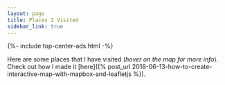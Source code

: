 ```yaml
---
layout: page
title: Places I Visited
sidebar_link: true
---
```


{%- include top-center-ads.html -%}

<link rel="stylesheet" href="https://unpkg.com/leaflet@1.3.1/dist/leaflet.css"
  integrity="sha512-Rksm5RenBEKSKFjgI3a41vrjkw4EVPlJ3+OiI65vTjIdo9brlAacEuKOiQ5OFh7cOI1bkDwLqdLw3Zg0cRJAAQ=="
  crossorigin=""/>
<script src="https://unpkg.com/leaflet@1.3.1/dist/leaflet.js"
  integrity="sha512-/Nsx9X4HebavoBvEBuyp3I7od5tA0UzAxs+j83KgC8PU0kgB4XiK4Lfe4y4cgBtaRJQEIFCW+oC506aPT2L1zw=="
  crossorigin=""></script>

<style>
	#map {
		width: 100%;
		height: 100vh;
	}
	.info {
	    padding: 6px 8px;
	    font: 14px/16px Arial, Helvetica, sans-serif;
	    background: white;
	    background: rgba(255,255,255,0.8);
	    box-shadow: 0 0 15px rgba(0,0,0,0.2);
	    border-radius: 5px;
	}
	.info h4 {
	    margin: 0 0 5px;
	    color: #777;
	}
</style>

Here are some places that I have visited (_hover on the map for more info_).<br/>
Check out how I made it [here]({% post_url 2018-06-13-how-to-create-interactive-map-with-mapbox-and-leafletjs %}).

<div id='map'></div>

<!-- <script type="text/javascript" src="us-states.js"></script> -->

<script src="/assets/js/countries.js" type="text/javascript"></script>

<script type="text/javascript">

	var map = L.map('map').setView([0, 0], 2);

	L.tileLayer('https://api.tiles.mapbox.com/v4/{id}/{z}/{x}/{y}.png?access_token={accessToken}', {
		maxZoom: 18,
		attribution: 'Map data &copy; <a href="https://www.openstreetmap.org/">OpenStreetMap</a> contributors, ' +
			'<a href="https://creativecommons.org/licenses/by-sa/2.0/">CC-BY-SA</a>, ' +
			'Imagery © <a href="https://www.mapbox.com/">Mapbox</a>',		
		id: 'mapbox.streets-basic',
		accessToken: 'pk.eyJ1IjoiemlyaXVzIiwiYSI6ImNqaWNsenluYTAyZHczcHJvMGUzYWt6bTQifQ.fiJQMjN8hf8FFdHakLB3cw'
	}).addTo(map);

	// control that shows country info on hover
	var info = L.control();

	info.onAdd = function (map) {
		this._div = L.DomUtil.create('div', 'info');
		this.update();
		return this._div;
	};

	info.update = function (props) {
		this._div.innerHTML = '<h4>Places I visited</h4>' +  (props ?
			'<b>' + props.name + '</b><br />' + props.description
			: 'Hover over a marked place');
	};

	info.addTo(map);

	function getRandomColor() {
		var letters = '0123456789ABCDEF';
	  	var color = '#';
	  	for (var i = 0; i < 6; i++) {
	    	color += letters[Math.floor(Math.random() * 16)];
	  	}
	  	return color;
	}

	function style(feature) {
		return {
			weight: 2,
			opacity: 1,
			color: 'black',
			fillOpacity: 0.7,
			fillColor: getRandomColor()
		};
	}

	function highlightFeature(e) {
		var layer = e.target;

		layer.setStyle({
			weight: 5,
			color: '#666',
			dashArray: '',
			fillOpacity: 0.7
		});

		if (!L.Browser.ie && !L.Browser.opera && !L.Browser.edge) {
			layer.bringToFront();
		}

		info.update(layer.feature.properties);
	}

	function resetHighlight(e) {
		geojson.resetStyle(e.target);
		info.update();
	}

	function zoomToFeature(e) {
		map.fitBounds(e.target.getBounds());
	}

	function onEachFeature(feature, layer) {
		layer.on({
			mouseover: highlightFeature,
			mouseout: resetHighlight,
			click: zoomToFeature
		});
	}

	var geojson = L.geoJson(countries, { 
		style : style,
		onEachFeature: onEachFeature
	}).addTo(map);	


</script>